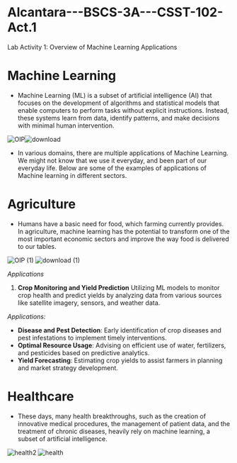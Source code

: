 # Alcantara---BSCS-3A---CSST-102-Act.1
Lab Activity 1: Overview of Machine Learning Applications

# Machine Learning
 - Machine Learning (ML) is a subset of artificial intelligence (AI) that focuses on the development of algorithms and statistical models that enable computers to perform tasks without explicit instructions. Instead, these systems learn from data, identify patterns, and make decisions with minimal human intervention.
   
![OIP](https://github.com/user-attachments/assets/48e0aeb4-ea28-41a4-85f3-96a6ac47399c)![download](https://github.com/user-attachments/assets/38a5fd3f-057f-4c2c-9545-68a3a7530e7c)

- In various domains, there are multiple applications of Machine Learning. We might not know that we use it everyday, and been part of our everyday life. Below are some of the examples of applications of Machine learning in different sectors.

# Agriculture
- Humans have a basic need for food, which farming currently provides. In agriculture, machine learning has the potential to transform one of the most important economic sectors and improve the way food is delivered to our tables.
  
![OIP (1)](https://github.com/user-attachments/assets/e8a9f5b6-37f2-4d91-b167-430a173d1f7b)
![download (1)](https://github.com/user-attachments/assets/bef99335-8fed-4a92-8a50-137fce789c07)

*Applications* 
1. **Crop Monitoring and Yield Prediction**
    Utilizing ML models to monitor crop health and predict yields by analyzing data from various sources like satellite imagery, sensors, and weather data.
   
*Applications:*
 - **Disease and Pest Detection**: Early identification of crop diseases and pest infestations to implement timely interventions.
 - **Optimal Resource Usage**: Advising on efficient use of water, fertilizers, and pesticides based on predictive analytics.
 - **Yield Forecasting**: Estimating crop yields to assist farmers in planning and market strategy development.

# Healthcare
- These days, many health breakthroughs, such as the creation of innovative medical procedures, the management of patient data, and the treatment of chronic diseases, heavily rely on machine learning, a subset of artificial intelligence.

![health2](https://github.com/user-attachments/assets/5900b305-9f1b-4f0a-9926-54433cbbff74)
![health](https://github.com/user-attachments/assets/ea722f04-2162-439b-a4f7-da71249671d9)
